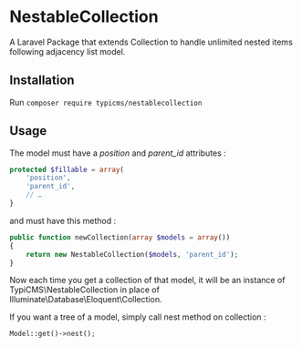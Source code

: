 # NestableCollection
A Laravel Package that extends Collection to handle unlimited nested items following adjacency list model.

## Installation
Run ```composer require typicms/nestablecollection```

## Usage
The model must have a *position* and *parent_id* attributes :

```php
protected $fillable = array(
    'position',
    'parent_id',
    // …
}
```

and must have this method :

```php
public function newCollection(array $models = array())
{
    return new NestableCollection($models, 'parent_id');
}
```

Now each time you get a collection of that model, it will be an instance of TypiCMS\NestableCollection in place of Illuminate\Database\Eloquent\Collection.  

If you want a tree of a model, simply call nest method on collection :

```php
Model::get()->nest();
```
